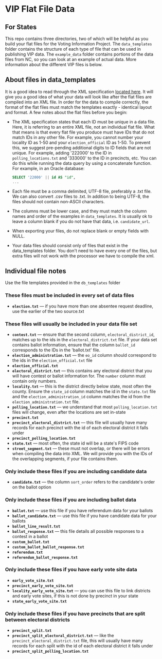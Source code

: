 VIP Flat File Data
==============
## For States ##
This repo contains three directories, two of which will be helpful as you build your flat files for the Voting Information Project. The `data_templates` folder contains the structure of each type of file that can be used in publishing VIP data. The `example_data` folder contains portions of the data files from NC, so you can look at an example of actual data. More information about the different VIP files is below.

## About files in data_templates ##

It is a good idea to read through the XML specification [located here](http://votinginfoproject.github.io/vip-specification/). It will give you a good idea of what your data will look like after the flat files are compiled into an XML file. In order for the data to compile correctly, the format of the flat files must match the templates exactly - identical layout and format. 
A few notes about the flat files before you begin:
* The XML specification states that each ID must be unique in a data file. Here, it is referring to an entire XML file, not an individual flat file. What that means is that every flat file you produce must have IDs that do not match IDs in any other file. For example, you cannot number your locality ID as 1-50 and your `election_official` ID as 1-50. To prevent this, we suggest pre-pending additional digits to ID fields that are not unique. For example, adding '222000' to the ID in `polling_locations.txt` and '333000' to the ID in precincts, etc. You can do this while running the data query by using a concatenate function. For example, in an Oracle database:

    ```sql
    SELECT '22000' || id AS "id",
    ...
	```

* Each file must be a comma delimited, UTF-8 file, preferably a .txt file. We can also convert .csv files to .txt. In addition to being UTF-8, the files should not contain non-ASCII characters.
* The columns must be lower case, and they must match the column names and order of the examples in `data_templates`. It is usually ok to leave a column blank if you do not have that data, i.e. `candidate_url`.
* When exporting your files, do not replace blank or empty fields with NULL.
* Your data files should consist only of files that exist in the data_templates folder. You don't need to have every one of the files, but extra files will not work with the processor we have to compile the xml.

## Individual file notes ##

Use the file templates provided in the `db_templates` folder

### These files must be included in every set of data files ###

* **`election.txt`** &mdash; if you have more than one absentee request deadline, use the earlier of the two source.txt
	
### These files will usually be included in your data file set ###

* **`contest.txt`** &mdash; ensure that the second column, `electoral_district_id`, matches up to the ids in the `electoral_district.txt` file. If your data set contains ballot information, ensure that the column `ballot_id` corresponds to the IDs in the 'ballot.txt' file.
* **`election_administration.txt`** &mdash; the `eo_id` column should correspond to the ids in the `election_official.txt` file
* **`election_official.txt`**
* **`electoral_district.txt`** &mdash; this contains any electoral district that you will have contest or ballot information for. The `number` column must contain only numbers.
* **`locality.txt`** &mdash; this is the district directly below state, most often the county. Ensure the `state_id` column matches the id in the `state.txt` file and the `election_administration_id` column matches the id from the `election_administration.txt` file.
* **`polling_location.txt`** &mdash; we understand that most `polling_location.txt` files will change, even after the locations are set in-state
* **`precinct.txt`**
* **`precinct_electoral_district.txt`** &mdash; this file will usually have many records for each precinct with the id of each electoral district it falls under
* **`precinct_polling_location.txt`**
* **`state.txt`** &mdash; most often, the state id will be a state's FIPS code
* **`street_segment.txt`** &mdash; these must not overlap, or there will be errors when compiling the data into XML. We will provide you with the IDs of the overlapping segments, if your file contains them.

### Only include these files if you are including candidate data ###

* **`candidate.txt`** &mdash; the column `sort_order` refers to the candidate's order on the ballot option

### Only include these files if you are including ballot data ###

* **`ballot.txt`** &mdash; use this file if you have referendum data for your ballots
* **`ballot_candidate.txt`** &mdash; use this file if you have candidate data for your ballots
* **`ballot_line_result.txt`**
* **`ballot_response.txt`** &mdash; this file details all possible responses to a contest in a ballot
* **`custom_ballot.txt`**
* **`custom_ballot_ballot_response.txt`**
* **`referendum.txt`**
* **`referendum_ballot_response.txt`**

### Only include these files if you have early vote site data ###

* **`early_vote_site.txt`**
* **`precinct_early_vote_site.txt`**
* **`locality_early_vote_site.txt`** &mdash; you can use this file to link districts and early vote sites, if this is not done by precinct in your state
* **`state_early_vote_site.txt`**

### Only include these files if you have precincts that are split between electoral districts ###

* **`precinct_split.txt`**
* **`precinct_split_electoral_district.txt`** &mdash; like the `precinct_electoral_district.txt` file, this will usually have many records for each split with the id of each electoral district it falls under
* **`precinct_split_polling_location.txt`**

